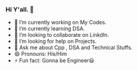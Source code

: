 ### Hi Y'all. 👋

- 🔭 I’m currently working on My Codes.
- 🌱 I’m currently learning DSA. 
- 👯 I’m looking to collaborate on LinkdIn.
- 🤔 I’m looking for help on Projects.
- 💬 Ask me about Cpp , DSA and Technical Stuffs.
- 😄 Pronouns: His/Him
- ⚡ Fun fact: Gonna be Engineer😃

